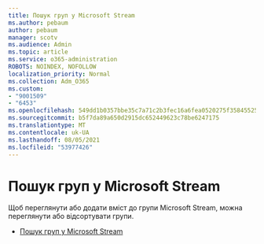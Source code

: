 ```yaml
---
title: Пошук груп у Microsoft Stream
ms.author: pebaum
author: pebaum
manager: scotv
ms.audience: Admin
ms.topic: article
ms.service: o365-administration
ROBOTS: NOINDEX, NOFOLLOW
localization_priority: Normal
ms.collection: Adm_O365
ms.custom:
- "9001509"
- "6453"
ms.openlocfilehash: 549dd1b0357bbe35c7a71c2b3fec16a6fea0520275f35845525aa28f8e7980c2
ms.sourcegitcommit: b5f7da89a650d2915dc652449623c78be6247175
ms.translationtype: MT
ms.contentlocale: uk-UA
ms.lasthandoff: 08/05/2021
ms.locfileid: "53977426"
---
```

# <a name="find-groups-in-microsoft-stream"></a>Пошук груп у Microsoft Stream

Щоб переглянути або додати вміст до групи Microsoft Stream, можна переглянути або відсортувати групи.  

- [Пошук груп у Microsoft Stream](https://docs.microsoft.com/stream/portal-browse-filter-groups)
